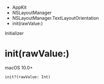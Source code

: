 

- AppKit
- NSLayoutManager
- NSLayoutManager.TextLayoutOrientation
-  init(rawValue:) 

Initializer

# init(rawValue:)

macOS 10.0+

``` source
init?(rawValue: Int)
```

